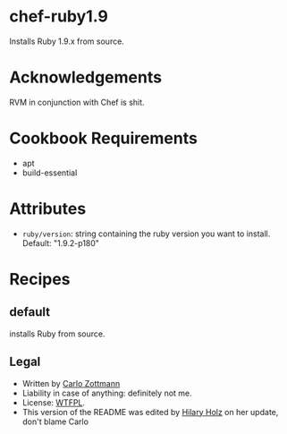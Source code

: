 # chef-ruby1.9

Installs Ruby 1.9.x from source.

# Acknowledgements

RVM in conjunction with Chef is shit.

# Cookbook Requirements

* apt
* build-essential

# Attributes

* `ruby/version`: string containing the ruby version you want to install.
  Default: "1.9.2-p180"

# Recipes

## default

installs Ruby from source.

## Legal

* Written by [Carlo Zottmann](http://github.com/carlo/)
* Liability in case of anything: definitely not me.
* License: [WTFPL](http://en.wikipedia.org/wiki/WTFPL).
* This version of the README was edited by [Hilary Holz](http://github.com/hilary/) on her update, don't blame Carlo